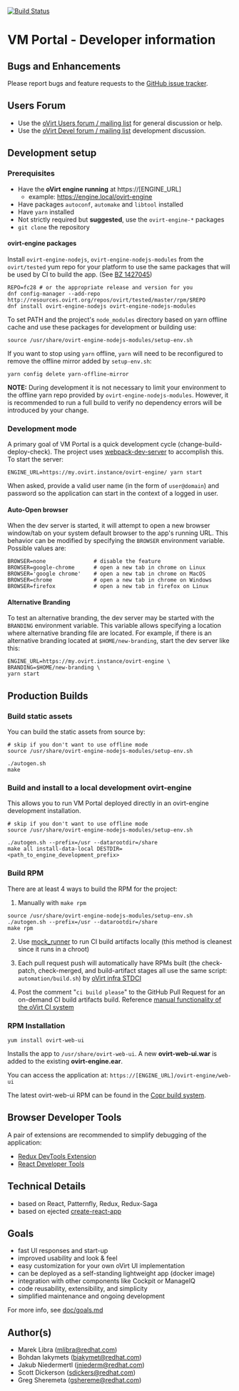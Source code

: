 [![Build Status](https://travis-ci.org/oVirt/ovirt-web-ui.svg?branch=master)](https://travis-ci.org/oVirt/ovirt-web-ui)

# VM Portal - Developer information


## Bugs and Enhancements
Please report bugs and feature requests to the [GitHub issue tracker](https://github.com/oVirt/ovirt-web-ui/issues).


## Users Forum
  - Use the [oVirt Users forum / mailing list](https://lists.ovirt.org/archives/list/users@ovirt.org/) for general discussion or help.
  - Use the [oVirt Devel forum / mailing list](https://lists.ovirt.org/archives/list/devel@ovirt.org/) development discussion.


## Development setup

### Prerequisites
  - Have the **oVirt engine running** at https://[ENGINE_URL]
    - example: https://engine.local/ovirt-engine
  - Have packages `autoconf`, `automake` and `libtool` installed
  - Have `yarn` installed
  - Not strictly required but **suggested**, use the `ovirt-engine-*` packages
  - `git clone` the repository


#### ovirt-engine packages
Install `ovirt-engine-nodejs`, `ovirt-engine-nodejs-modules` from the `ovirt/tested`
yum repo for your platform to use the same packages that will be used by CI to build
the app.  (See [BZ 1427045](https://bugzilla.redhat.com/show_bug.cgi?id=1427045))

    REPO=fc28 # or the appropriate release and version for you
    dnf config-manager --add-repo http://resources.ovirt.org/repos/ovirt/tested/master/rpm/$REPO
    dnf install ovirt-engine-nodejs ovirt-engine-nodejs-modules

To set PATH and the project's `node_modules` directory based on yarn offline cache
and use these packages for development or building use:

    source /usr/share/ovirt-engine-nodejs-modules/setup-env.sh

If you want to stop using `yarn` offline, `yarn` will need to be reconfigured to remove
the offline mirror added by `setup-env.sh`:

    yarn config delete yarn-offline-mirror


**NOTE:** During development it is not necessary to limit your environment to the offline
yarn repo provided by `ovirt-engine-nodejs-modules`.  However, it is recommended to run a
full build to verify no dependency errors will be introduced by your change.


### Development mode
A primary goal of VM Portal is a quick development cycle (change-build-deploy-check). The
project uses [webpack-dev-server](http://webpack.github.io/docs/webpack-dev-server.html)
to accomplish this. To start the server:

    ENGINE_URL=https://my.ovirt.instance/ovirt-engine/ yarn start

When asked, provide a valid user name (in the form of `user@domain`) and password so
the application can start in the context of a logged in user.

#### Auto-Open browser
When the dev server is started, it will attempt to open a new browser window/tab on
your system default browser to the app's running URL.  This behavior can be modified
by specifying the `BROWSER` environment variable.  Possible values are:

    BROWSER=none               # disable the feature
    BROWSER=google-chrome      # open a new tab in chrome on Linux
    BROWSER='google chrome'    # open a new tab in chrome on MacOS
    BROWSER=chrome             # open a new tab in chrome on Windows
    BROWSER=firefox            # open a new tab in firefox on Linux

#### Alternative Branding
To test an alternative branding, the dev server may be started with the `BRANDING`
environment variable.  This variable allows specifying a location where alternative
branding file are located.  For example, if there is an alternative branding located
at `$HOME/new-branding`, start the dev server like this:

    ENGINE_URL=https://my.ovirt.instance/ovirt-engine \
    BRANDING=$HOME/new-branding \
    yarn start

## Production Builds

### Build static assets
You can build the static assets from source by:

    # skip if you don't want to use offline mode
    source /usr/share/ovirt-engine-nodejs-modules/setup-env.sh

    ./autogen.sh
    make


### Build and install to a local development ovirt-engine
This allows you to run VM Portal deployed directly in an ovirt-engine development installation.

    # skip if you don't want to use offline mode
    source /usr/share/ovirt-engine-nodejs-modules/setup-env.sh

    ./autogen.sh --prefix=/usr --datarootdir=/share
    make all install-data-local DESTDIR=<path_to_engine_development_prefix>


### Build RPM
There are at least 4 ways to build the RPM for the project:
  1. Manually with `make rpm`

    source /usr/share/ovirt-engine-nodejs-modules/setup-env.sh
    ./autogen.sh --prefix=/usr --datarootdir=/share
    make rpm

  2. Use [mock_runner](https://ovirt-infra-docs.readthedocs.io/en/latest/CI/Using_mock_runner/index.html)
     to run CI build artifacts locally (this method is cleanest since it runs in a chroot)

  3. Each pull request push will automatically have RPMs built (the check-patch,
     check-merged, and build-artifact stages all use the same script: `automation/build.sh`)
     by [oVirt infra STDCI](https://ovirt-infra-docs.readthedocs.io/en/latest/CI/Build_and_test_standards/index.html)

  4. Post the comment "`ci build please`" to the GitHub Pull Request for an on-demand
     CI build artifacts build. Reference
     [manual functionality of the oVirt CI system](https://ovirt-infra-docs.readthedocs.io/en/latest/CI/Using_STDCI_with_GitHub/index.html#manual-functionality-of-the-ovirt-ci-system)


### RPM Installation
    yum install ovirt-web-ui

Installs the app to `/usr/share/ovirt-web-ui`. A new **ovirt-web-ui.war** is added to the existing **ovirt-engine.ear**.

You can access the application at: `https://[ENGINE_URL]/ovirt-engine/web-ui`

The latest ovirt-web-ui RPM can be found in the [Copr build system](https://copr.fedorainfracloud.org/coprs/ovirtwebui/ovirt-web-ui/).


## Browser Developer Tools
A pair of extensions are recommended to simplify debugging of the application:
  - [Redux DevTools Extension](http://extension.remotedev.io/)
  - [React Developer Tools](https://github.com/facebook/react-devtools)


## Technical Details
- based on React, Patternfly, Redux, Redux-Saga
- based on ejected [create-react-app](https://facebook.github.io/react/blog/2016/07/22/create-apps-with-no-configuration.html)


## Goals
- fast UI responses and start-up
- improved usability and look & feel
- easy customization for your own oVirt UI implementation
- can be deployed as a self-standing lightweight app (docker image)
- integration with other components like Cockpit or ManageIQ
- code reusability, extensibility, and simplicity
- simplified maintenance and ongoing development

For more info, see [doc/goals.md](https://github.com/oVirt/ovirt-web-ui/blob/master/doc/goals.md)


## Author(s)
- Marek Libra (mlibra@redhat.com)
- Bohdan Iakymets (biakymet@redhat.com)
- Jakub Niedermertl (jniederm@redhat.com)
- Scott Dickerson (sdickers@redhat.com)
- Greg Sheremeta (gshereme@redhat.com)
